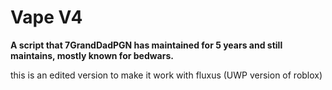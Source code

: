 # Vape V4
**A script that 7GrandDadPGN has maintained for 5 years and still maintains, mostly known for bedwars.**

this is an edited version to make it work with fluxus (UWP version of roblox)
